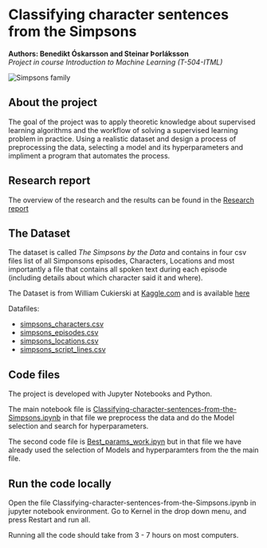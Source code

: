# Classifying character sentences from the Simpsons
**Authors: Benedikt Óskarsson and Steinar Þorláksson**  
*Project in course Introduction to Machine Learning (T-504-ITML)*

![Simpsons family](https://static.independent.co.uk/s3fs-public/thumbnails/image/2012/10/02/21/pg-28-simpsons.jpg?w968h681)


## About the project 

The goal of the project was to apply theoretic knowledge about supervised
learning algorithms and the workflow of solving a supervised learning problem
in practice. Using a realistic dataset and design a process of preprocessing the data,
selecting a model and its hyperparameters and impliment a program that automates the process.  

## Research report

The overview of the research and the results can be found in the [Research report](https://github.com/bensi94/Classifying-character-sentences-from-the-Simpsons/blob/master/Report.pdf)

## The Dataset

The dataset is called *The Simpsons by the Data* and contains in four csv files list of all Simponsons episodes, Characters, Locations and most importantly a file that contains all spoken text during each episode (including details about which character said it and where). 
  
 The Dataset is from William Cukierski at [Kaggle.com](https://www.kaggle.com/wcukierski) and is available [here](https://www.kaggle.com/wcukierski/the-simpsons-by-the-data)
 
Datafiles:
  * [simpsons_characters.csv](https://github.com/bensi94/Classifying-character-sentences-from-the-Simpsons/blob/master/simpsons_characters.csv)
  * [simpsons_episodes.csv](https://github.com/bensi94/Classifying-character-sentences-from-the-Simpsons/blob/master/simpsons_episodes.csv)
  * [simpsons_locations.csv](https://github.com/bensi94/Classifying-character-sentences-from-the-Simpsons/blob/master/simpsons_locations.csv)
  * [simpsons_script_lines.csv](https://github.com/bensi94/Classifying-character-sentences-from-the-Simpsons/blob/master/simpsons_script_lines.csv)
 
## Code files

The project is developed with Jupyter Notebooks and Python.   
  
The main notebook file is [Classifying-character-sentences-from-the-Simpsons.ipynb](https://github.com/bensi94/Classifying-character-sentences-from-the-Simpsons/blob/master/Classifying-character-sentences-from-the-Simpsons.ipynb)
in that file we preprocess the data and do the Model selection and search for hyperparameters.  

The second code file is [Best_params_work.ipyn](https://github.com/bensi94/Classifying-character-sentences-from-the-Simpsons/blob/master/Best%20params%20work.ipynb) but in that file we have already used the selection of Models and hyperparamters from the the main file.

## Run the code locally 

Open the file Classifying-character-sentences-from-the-Simpsons.ipynb in jupyter notebook environment. Go to Kernel in the drop down menu, and press Restart and run all.

Running all the code should take from 3 - 7 hours on most computers.
